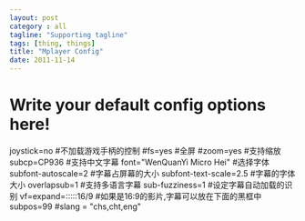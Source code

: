 ```yaml
---
layout: post
category : all
tagline: "Supporting tagline"
tags: [thing, things]
title: "Mplayer Config"
date: 2011-11-14
---
```

# Write your default config options here!
joystick=no #不加载游戏手柄的控制
#fs=yes #全屏 
#zoom=yes #支持缩放 
subcp=CP936 #支持中文字幕 
font=&quot;WenQuanYi Micro Hei&quot; #选择字体
subfont-autoscale=2 #字幕占屏幕的大小
subfont-text-scale=2.5 #字幕的字体大小
overlapsub=1 #支持多语言字幕
sub-fuzziness=1 #设定字幕自动加载的识别
vf=expand=:::::16/9 #如果是16:9的影片,字幕可以放在下面的黑框中
subpos=99
#slang = &quot;chs,cht,eng&quot;
